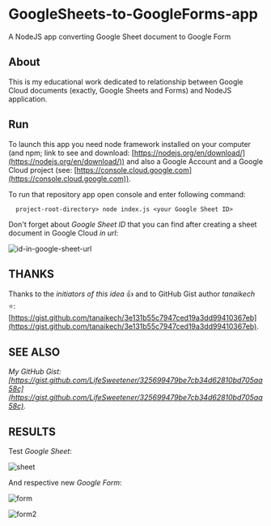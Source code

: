 # GoogleSheets-to-GoogleForms-app
 A NodeJS app converting Google Sheet document to Google Form

## About
 This is my educational work dedicated to relationship between Google Cloud documents (exactly, Google Sheets and Forms) and NodeJS application.
 
## Run
 To launch this app you need node framework installed on your computer (and npm; link to see and download: [https://nodejs.org/en/download/](https://nodejs.org/en/download/)) and also a Google Account and a Google Cloud project (see: [https://console.cloud.google.com](https://console.cloud.google.com)).
 
 To run that repository app open console and enter following command:
 ```
   project-root-directory> node index.js <your Google Sheet ID>
 ```
 
 Don't forget about *Google Sheet ID* that you can find after creating a sheet document in Google Cloud *in url*:
 
 ![id-in-google-sheet-url](https://user-images.githubusercontent.com/80912103/198852868-6850d9e9-7959-4ba8-9cb7-8ae594692c65.jpg)

## THANKS
Thanks to the *initiators of this idea* :+1: and to GitHub Gist author *tanaikech* :star:: [https://gist.github.com/tanaikech/3e131b55c7947ced19a3dd99410367eb](https://gist.github.com/tanaikech/3e131b55c7947ced19a3dd99410367eb).

## SEE ALSO
*My GitHub Gist: [https://gist.github.com/LifeSweetener/325699479be7cb34d62810bd705aa58c](https://gist.github.com/LifeSweetener/325699479be7cb34d62810bd705aa58c).*

## RESULTS
Test *Google Sheet*:

![sheet](https://user-images.githubusercontent.com/80912103/198853164-55e52a75-afe8-4bea-b1c2-da1866a12752.jpg)

And respective new *Google Form*:

![form](https://user-images.githubusercontent.com/80912103/198853188-7fbde3ab-7782-493b-9e90-9147e5d501d9.jpg)

![form2](https://user-images.githubusercontent.com/80912103/198853190-aa6ff584-54bb-4a38-a927-3423b0ffbac0.jpg)
